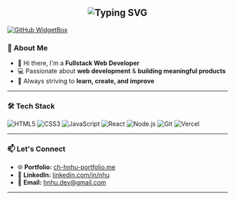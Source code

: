 <h2 align="center"><img src="https://readme-typing-svg.demolab.com?font=Jacquard+12&size=25&duration=6000&pause=1000&color=9B72FF&width=435&lines=%3C%2F+fullstack_web_developer%3E;%22think%2C+tinker%2C+thrive.%22" alt="Typing SVG" /></h2>

<!-- GitHub Profile README -->
[![GitHub WidgetBox](https://github-widgetbox.vercel.app/api/profile?username=ch-hnhu&data=followers,repositories,stars,commits&theme=darkmode)](https://github.com/ch-hnhu/github-widgetbox)

### 🚀 About Me
- 👋 Hi there, I'm a **Fullstack Web Developer**
- 💻 Passionate about **web development** & **building meaningful products**  
- 🎯 Always striving to **learn, create, and improve**  

---

### 🛠 Tech Stack
![HTML5](https://img.shields.io/badge/-HTML5-E34F26?style=flat&logo=html5&logoColor=white)
![CSS3](https://img.shields.io/badge/-CSS3-1572B6?style=flat&logo=css3&logoColor=white)
![JavaScript](https://img.shields.io/badge/-JavaScript-F7DF1E?style=flat&logo=javascript&logoColor=black)
![React](https://img.shields.io/badge/-React-61DAFB?style=flat&logo=react&logoColor=black)
![Node.js](https://img.shields.io/badge/-Node.js-339933?style=flat&logo=nodedotjs&logoColor=white)
![Git](https://img.shields.io/badge/-Git-F05032?style=flat&logo=git&logoColor=white)
![Vercel](https://img.shields.io/badge/-Vercel-000000?style=flat&logo=vercel&logoColor=white)

---

### 📫 Let's Connect
- 🌐 **Portfolio:** [ch-hnhu-portfolio.me](https://ch-hnhu-portfolio.me)  
- 💼 **LinkedIn:** [linkedin.com/in/nhu](https://linkedin.com/in/nhu)  
- 📧 **Email:** [hnhu.dev@gmail.com](mailto:hnhu.dev@gmail.com)

---


<!--
**ch-hnhu/ch-hnhu** is a ✨ _special_ ✨ repository because its `README.md` (this file) appears on your GitHub profile.

Here are some ideas to get you started:

- 🔭 I’m currently working on ...
- 🌱 I’m currently learning ...
- 👯 I’m looking to collaborate on ...
- 🤔 I’m looking for help with ...
- 💬 Ask me about ...
- 📫 How to reach me: ...
- 😄 Pronouns: ...
- ⚡ Fun fact: ...
-->
